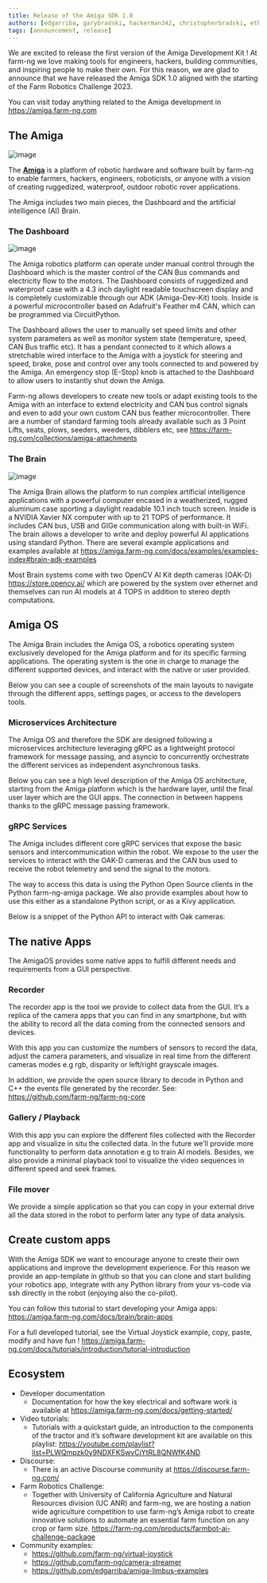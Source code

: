 ```yaml
---
title: Release of the Amiga SDK 1.0
authors: [edgarriba, garybradski, hackerman342, christopherbradski, ethanrublee]
tags: [announcement, release]
---
```


We are excited to release the first version of the Amiga Development Kit !
At farm-ng we love making tools for engineers, hackers, building communities, and inspiring people to make their own. For this reason, we are glad to announce that we have released the Amiga SDK 1.0 aligned with the starting of the Farm Robotics Challenge 2023.

You can visit today anything related to the Amiga development in https://amiga.farm-ng.com

## The Amiga

![image](https://user-images.githubusercontent.com/53625197/187559379-b7b8fcf3-5fe7-4e14-aa47-fa0022f3801b.JPG)

The [**Amiga**](https://farm-ng.com/products/la-maquina-amiga) is a platform of robotic hardware and software built by farm-ng to enable farmers, hackers, engineers, roboticists, or anyone with a vision of creating ruggedized, waterproof, outdoor robotic rover applications.

The Amiga includes two main pieces, the Dashboard and the artificial intelligence (AI) Brain.

### The Dashboard

![image](https://user-images.githubusercontent.com/11846963/186734463-aa149b3a-7510-4d5a-99ea-f9a8a96775d2.jpg)

The Amiga robotics platform can operate under manual control through the Dashboard which is the master control of the CAN Bus commands and electricity flow to the motors. The Dashboard consists of ruggedized and waterproof case with a 4.3 inch daylight readable touchscreen display and is completely customizable through our ADK (Amiga-Dev-Kit) tools. Inside is a powerful microcontroller based on Adafruit's Feather m4 CAN, which can be programmed via CircuitPython.

The Dashboard allows the user to manually set speed limits and other system parameters as well as monitor system state (temperature, speed, CAN Bus traffic etc). It has a pendant connected to it which allows a stretchable wired interface to the Amiga with a joystick for steering and speed, brake, pose and control over any tools connected to and powered by the Amiga. An emergency stop (E-Stop) knob is attached to the Dashboard to allow users to instantly shut down the Amiga.

Farm-ng allows developers to create new tools or adapt existing tools to the Amiga with an interface to extend electricity and CAN bus control signals and even to add your own custom CAN bus feather microcontroller. There are a number of standard farming tools already available such as 3 Point Lifts, seats, plows, seeders, weeders, dibblers etc, see https://farm-ng.com/collections/amiga-attachments

### The Brain

![image](https://cdn.shopify.com/s/files/1/0634/0241/0211/products/Brain-front.png?v=1674003215)

The Amiga Brain allows the platform to run complex artificial intelligence applications with a powerful computer encased in a weatherized, rugged aluminum case sporting a daylight readable 10.1 inch touch screen. Inside is a NVIDIA Xavier NX computer with up to 21 TOPS of performance. It includes CAN bus, USB and GIGe communication along with built-in WiFi. The brain allows a developer to write and deploy powerful AI applications using standard Python. There are several example applications and examples available at https://amiga.farm-ng.com/docs/examples/examples-index#brain-adk-examples

Most Brain systems come with two OpenCV AI Kit depth cameras (OAK-D) https://store.opencv.ai/ which are powered by the system over ethernet and themselves can run AI models at 4 TOPS in addition to stereo depth computations.

## Amiga OS

The Amiga Brain includes the Amiga OS, a robotics operating system exclusively developed for the Amiga platform and for its specific farming applications. The operating system is the one in charge to manage the different supported devices, and interact with the native or user provided.

Below you can see a couple of screenshots of the main layouts to navigate through the different apps, settings pages, or access to the developers tools.

### Microservices Architecture

The Amiga OS and therefore the SDK are designed following a microservices architecture   leveraging gRPC as a lightweight protocol framework for message passing, and asyncio to concurrently orchestrate the different services as independent asynchronous tasks.

Below you can see a high level description of the Amiga OS architecture, starting from the Amiga platform which is the hardware layer, until the final user layer which are the GUI apps. The connection in between happens thanks to the gRPC message passing framework.

### gRPC Services

The Amiga includes different core gRPC services that expose the basic sensors and intercommunication within the robot. We expose to the user the services to interact with the OAK-D cameras and the CAN bus used to receive the robot telemetry and send the signal to the motors.

The way to access this data is using the Python Open Source clients in the Python farm-ng-amiga package. We also provide examples about how to use this either as a standalone Python script, or as a Kivy application.

Below is a snippet of the Python API to interact with Oak cameras:

## The native Apps

The AmigaOS provides some native apps to fulfill different needs and requirements from a GUI perspective.

### Recorder

The recorder app is the tool we provide to collect data from the GUI. It’s a replica of the camera apps that you can find in any smartphone, but with the ability to record all the data coming from the connected sensors and devices.

With this app you can customize the numbers of sensors to record the data, adjust the camera parameters, and visualize in real time from the different cameras modes e.g rgb, disparity or left/right grayscale images.

In addition, we provide the open source library to decode in Python and C++ the events file generated by the recorder. See: https://github.com/farm-ng/farm-ng-core

### Gallery / Playback

With this app you can explore the different files collected with the Recorder app and visualize in situ the collected data. In the future we’ll provide more functionality to perform data annotation e.g to train AI models. Besides, we also provide a minimal playback tool to visualize the video sequences in different speed and seek frames.

### File mover

We provide a simple application so that you can copy in your external drive all the data stored in the robot to perform later any type of data analysis.

## Create custom apps

With the Amiga SDK we want to encourage anyone to create their own applications and improve the development experience. For this reason we provide an app-template in github so that you can clone and start building your robotics app, integrate with any Python library from your vs-code via ssh directly in the robot (enjoying also the co-pilot).

You can follow this tutorial to start developing your Amiga apps: https://amiga.farm-ng.com/docs/brain/brain-apps

For a full developed tutorial, see the Virtual Joystick example, copy, paste, modify and have fun !
https://amiga.farm-ng.com/docs/tutorials/introduction/tutorial-introduction


## Ecosystem

* Developer documentation
    * Documentation for how the key electrical and software work is available at https://amiga.farm-ng.com/docs/getting-started/
* Video tutorials:
    * Tutorials with a quickstart guide, an introduction to the components of the tractor and it’s software development kit are available on this playlist: https://youtube.com/playlist?list=PLWQmpzk0y9NDXFKSwvCjYtRL8QNWfK4ND
* Discourse:
    * There is an active Discourse community at https://discourse.farm-ng.com/
* Farm Robotics Challenge:
    * Together with University of California Agriculture and Natural Resources division (UC ANR) and farm-ng, we are hosting a nation wide agriculture competition to use farm-ng’s Amiga robot to create innovative solutions to automate an essential farm function on any crop or farm size. https://farm-ng.com/products/farmbot-ai-challenge-package
* Community examples:
    * https://github.com/farm-ng/virtual-joystick
    * https://github.com/farm-ng/camera-streamer
    * https://github.com/edgarriba/amiga-limbus-examples
